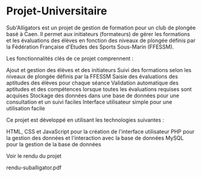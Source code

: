 # Projet-Universitaire

Sub'Alligators est un projet de gestion de formation pour un club de plongée basé à Caen. Il permet aux initiateurs (formateurs) de gérer les formations et les évaluations des élèves en fonction des niveaux de plongée définis par la Fédération Française d'Etudes des Sports Sous-Marin (FFESSM).

Les fonctionnalités clés de ce projet comprennent :

Ajout et gestion des élèves et des initiateurs
Suivi des formations selon les niveaux de plongée définis par la FFESSM
Saisie des évaluations des aptitudes des élèves pour chaque séance
Validation automatique des aptitudes et des compétences lorsque toutes les évaluations requises sont acquises
Stockage des données dans une base de données pour une consultation et un suivi faciles
Interface utilisateur simple pour une utilisation facile


Ce projet est développé en utilisant les technologies suivantes :

HTML, CSS et JavaScript pour la création de l'interface utilisateur
PHP pour la gestion des données et l'interaction avec la base de données
MySQL pour la gestion de la base de données


Voir le rendu du projet

rendu-suballigator.pdf
